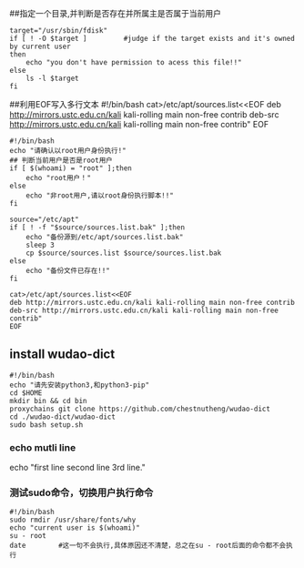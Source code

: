 ##指定一个目录,并判断是否存在并所属主是否属于当前用户
```
target="/usr/sbin/fdisk"
if [ ! -O $target ]         #judge if the target exists and it's owned by current user
then
    echo "you don't have permission to acess this file!!"
else
    ls -l $target
fi
```



##利用EOF写入多行文本
#!/bin/bash
cat>/etc/apt/sources.list<<EOF
deb http://mirrors.ustc.edu.cn/kali kali-rolling main non-free contrib
deb-src http://mirrors.ustc.edu.cn/kali kali-rolling main non-free contrib"
EOF


```
#!/bin/bash
echo "请确认以root用户身份执行!"
## 判断当前用户是否是root用户
if [ $(whoami) = "root" ];then
	echo "root用户！"
else
	echo "非root用户,请以root身份执行脚本!!"
fi

source="/etc/apt"
if [ ! -f "$source/sources.list.bak" ];then
    echo "备份源到/etc/apt/sources.list.bak"
    sleep 3
    cp $source/sources.list $source/sources.list.bak
else
    echo "备份文件已存在!!"
fi

cat>/etc/apt/sources.list<<EOF
deb http://mirrors.ustc.edu.cn/kali kali-rolling main non-free contrib
deb-src http://mirrors.ustc.edu.cn/kali kali-rolling main non-free contrib"
EOF
```

## install wudao-dict
```
#!/bin/bash
echo "请先安装python3,和python3-pip"
cd $HOME
mkdir bin && cd bin
proxychains git clone https://github.com/chestnutheng/wudao-dict
cd ./wudao-dict/wudao-dict
sudo bash setup.sh
```
### echo mutli line
echo "first line
second line
3rd line."

### 测试sudo命令，切换用户执行命令
```
#!/bin/bash
sudo rmdir /usr/share/fonts/why
echo "current user is $(whoami)"
su - root
date        #这一句不会执行,具体原因还不清楚，总之在su - root后面的命令都不会执行
```
